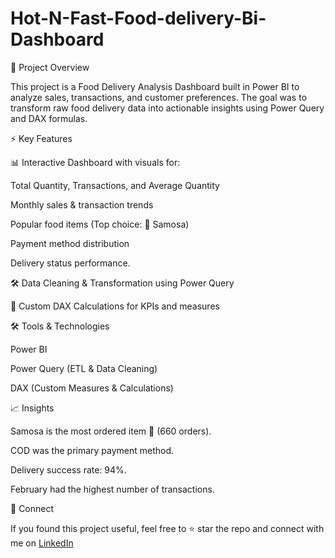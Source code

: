 # Hot-N-Fast-Food-delivery-Bi-Dashboard

📌 Project Overview

This project is a Food Delivery Analysis Dashboard built in Power BI to analyze sales, transactions, and customer preferences. The goal was to transform raw food delivery data into actionable insights using Power Query and DAX formulas.

⚡ Key Features

📊 Interactive Dashboard with visuals for:

Total Quantity, Transactions, and Average Quantity

Monthly sales & transaction trends

Popular food items (Top choice: 🥟 Samosa)

Payment method distribution

Delivery status performance.


🛠️ Data Cleaning & Transformation using Power Query

🔢 Custom DAX Calculations for KPIs and measures



🛠️ Tools & Technologies

Power BI

Power Query (ETL & Data Cleaning)

DAX (Custom Measures & Calculations)




📈 Insights

Samosa is the most ordered item 🥟 (660 orders).

COD was the primary payment method.

Delivery success rate: 94%.

February had the highest number of transactions.



🤝 Connect

If you found this project useful, feel free to ⭐ star the repo and connect with me on [LinkedIn](https://www.linkedin.com/in/iampravinchavan/) 
